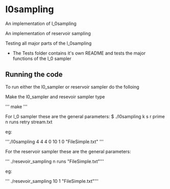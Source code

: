 # l0sampling

An implementation of l_0sampling

An implementation of reservoir sampling

Testing all major parts of the l_0sampling

  * The Tests folder contains it's own README and tests the major functions of the l_0 sampler

## Running the code

To run either the l0_sampler or reservoir sampler do the folloing

Make the l0_sampler and resevoir sampler type

  ''' make '''

For l_0 sampler these are the general parameters:
$ ./l0sampling k s r prime n runs retry stream.txt

eg:

  '''./l0sampling 4 4 4 0 10 1 0 "FileSimple.txt" '''

For the reservoir sampler these are the general parameters:

  ''' ./resevoir_sampling n runs "FileSimple.txt"'''

eg:

  ''' ./resevoir_sampling 10 1 "FileSimple.txt"'''
